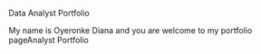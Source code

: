 Data Analyst Portfolio

My name is Oyeronke Diana and you are welcome to my portfolio pageAnalyst Portfolio
